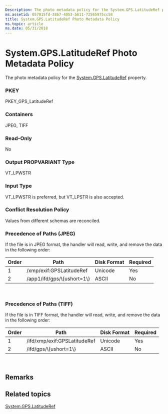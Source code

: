 ```yaml
---
Description: The photo metadata policy for the System.GPS.LatitudeRef property.
ms.assetid: 057015fd-38b7-4053-b611-72565975cc58
title: System.GPS.LatitudeRef Photo Metadata Policy
ms.topic: article
ms.date: 05/31/2018
---
```


# System.GPS.LatitudeRef Photo Metadata Policy

The photo metadata policy for the [System.GPS.LatitudeRef](https://msdn.microsoft.com/en-us/library/bb760543(VS.85).aspx) property.

### PKEY

PKEY\_GPS\_LatitudeRef

### Containers

JPEG, TIFF

### Read-Only

No

### Output PROPVARIANT Type

VT\_LPWSTR

### Input Type

VT\_LPWSTR is preferred, but VT\_LPSTR is also accepted.

### Conflict Resolution Policy

Values from different schemas are reconciled.

### Precedence of Paths (JPEG)

If the file is in JPEG format, the handler will read, write, and remove the data in the following order:



| Order | Path                         | Disk Format | Required |
|-------|------------------------------|-------------|----------|
| 1     | /xmp/exif:GPSLatitudeRef     | Unicode     | Yes      |
| 2     | /app1/ifd/gps/\\{ushort=1\\} | ASCII       | No       |



 

### Precedence of Paths (TIFF)

If the file is in TIFF format, the handler will read, write, and remove the data in the following order:



| Order | Path                         | Disk Format | Required |
|-------|------------------------------|-------------|----------|
| 1     | /ifd/xmp/exif:GPSLatitudeRef | Unicode     | Yes      |
| 2     | /ifd/gps/\\{ushort=1\\}      | ASCII       | No       |



 

## Remarks

## Related topics

<dl> <dt>

[System.GPS.LatitudeRef](https://msdn.microsoft.com/en-us/library/bb760543(VS.85).aspx)
</dt> </dl>

 

 



